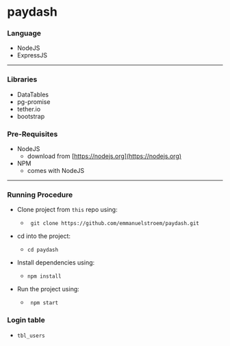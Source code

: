 # paydash

### Language
 - NodeJS
 - ExpressJS
____

### Libraries
 - DataTables
 - pg-promise
 - tether.io
 - bootstrap

### Pre-Requisites
 + NodeJS
    - download from [https://nodejs.org](https://nodejs.org)
 + NPM
    - comes with NodeJS
___

### Running Procedure
+ Clone project from ```this``` repo using:
    - ``` git clone https://github.com/emmanuelstroem/paydash.git```

+ cd into the project:
    - ```cd paydash```

+ Install dependencies using:
    - ``` npm install ```

+ Run the project using:
    - ``` npm start```

### Login table
 - ```tbl_users```
